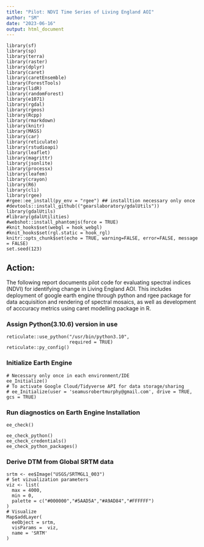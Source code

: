 ```yaml
---
title: "Pilot: NDVI Time Series of Living England AOI"
author: "SM"
date: "2023-06-16"
output: html_document
---
```


```{r setup, echo=FALSE, message=FALSE,warning=FALSE, error=FALSE}
library(sf)
library(sp)
library(terra)
library(raster)
library(dplyr)
library(caret)
library(caretEnsemble)
library(ForestTools)
library(lidR)
library(randomForest)
library(e1071)
library(rgdal)
library(rgeos)
library(Rcpp)
library(rmarkdown)
library(knitr)
library(MASS)
library(car)
library(reticulate)
library(rstudioapi)
library(leaflet)
library(magrittr)
library(jsonlite)
library(processx)
library(leafem)
library(crayon)
library(R6)
library(cli)
library(rgee)
#rgee::ee_install(py_env = "rgee") ## installtion necessary only once
#devtools::install_github(("gearslaboratory/gdalUtils"))
library(gdalUtils)
#library(gdalUtilities)
#webshot::install_phantomjs(force = TRUE)
#knit_hooks$set(webgl = hook_webgl)
#knit_hooks$set(rgl.static = hook_rgl)
knitr::opts_chunk$set(echo = TRUE, warning=FALSE, error=FALSE, message = FALSE)
set.seed(123)
```

## Action:

The following report documents pilot code for evaluating spectral indices (NDVI) for identifying change in Living England AOI. This includes deployment of google earth engine through python and rgee package for data acquisition and rendering of spectral mosaics, as well as development of acccuracy metrics using caret modelling package in R.

### Assign Python(3.10.6) version in use
```{r, eval=FALSE}
reticulate::use_python("/usr/bin/python3.10",
                       required = TRUE)
reticulate::py_config()
```
### Initialize Earth Engine
```{r}
# Necessary only once in each environment/IDE
ee_Initialize() 
# To activate Google Cloud/Tidyverse API for data storage/sharing
# ee_Initialize(user = 'seamusrobertmurphy@gmail.com', drive = TRUE, gcs = TRUE) 
```

### Run diagnostics on Earth Engine Installation
```{r}
ee_check()

ee_check_python()
ee_check_credentials()
ee_check_python_packages()
```
### Derive DTM from Global SRTM data
```{r}
srtm <- ee$Image("USGS/SRTMGL1_003")
# Set vizualization parameters
viz <- list(
  max = 4000,
  min = 0,
  palette = c("#000000","#5AAD5A","#A9AD84","#FFFFFF")
)
# Visualize
Map$addLayer(
  eeObject = srtm,
  visParams =  viz,
  name = 'SRTM'
)
```